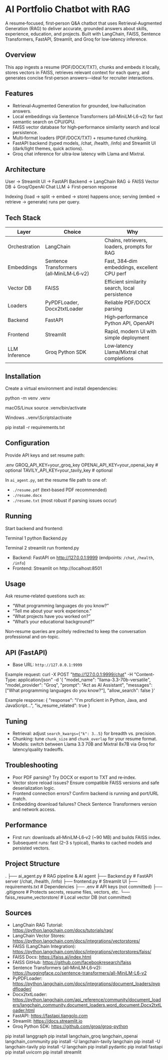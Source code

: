 


# AI Portfolio Chatbot with RAG

A resume‑focused, first‑person Q&A chatbot that uses Retrieval‑Augmented Generation (RAG) to deliver accurate, grounded answers about skills, experience, education, and projects. Built with LangChain, FAISS, Sentence Transformers, FastAPI, Streamlit, and Groq for low‑latency inference.

## Overview

This app ingests a resume (PDF/DOCX/TXT), chunks and embeds it locally, stores vectors in FAISS, retrieves relevant context for each query, and generates concise first‑person answers—ideal for recruiter interactions.

## Features

- Retrieval‑Augmented Generation for grounded, low‑hallucination answers.
- Local embeddings via Sentence Transformers (all‑MiniLM‑L6‑v2) for fast semantic search on CPU/GPU.
- FAISS vector database for high‑performance similarity search and local persistence.
- Multi‑format loaders (PDF/DOCX/TXT) + resume‑tuned chunking.
- FastAPI backend (typed models, /chat, /health, /info) and Streamlit UI (dark/light themes, quick actions).
- Groq chat inference for ultra‑low latency with Llama and Mixtral.

## Architecture

User → Streamlit UI → FastAPI Backend → LangChain RAG
↓
FAISS Vector DB
↓
Groq/OpenAI Chat LLM
↓
First‑person response


Indexing (load → split → embed → store) happens once; serving (embed → retrieve → generate) runs per query.

## Tech Stack

| Layer          | Choice                                     | Why |
|----------------|---------------------------------------------|-----|
| Orchestration  | LangChain                                   | Chains, retrievers, loaders, prompts for RAG |
| Embeddings     | Sentence Transformers (all‑MiniLM‑L6‑v2)    | Fast, 384‑dim embeddings, excellent CPU perf |
| Vector DB      | FAISS                                       | Efficient similarity search, local persistence |
| Loaders        | PyPDFLoader, Docx2txtLoader                 | Reliable PDF/DOCX parsing |
| Backend        | FastAPI                                     | High‑performance Python API, OpenAPI |
| Frontend       | Streamlit                                   | Rapid, modern UI with simple deployment |
| LLM Inference  | Groq Python SDK                             | Low‑latency Llama/Mixtral chat completions |

## Installation

Create a virtual environment and install dependencies:

python -m venv .venv

macOS/Linux
source .venv/bin/activate

Windows
..venv\Scripts\activate

pip install -r requirements.txt


## Configuration

Provide API keys and set resume path:

.env
GROQ_API_KEY=your_groq_key
OPENAI_API_KEY=your_openai_key # optional
TAVILY_API_KEY=your_tavily_key # optional




In `ai_agent.py`, set the resume file path to one of:
- `./resume.pdf` (text‑based PDF recommended)
- `./resume.docx`
- `./resume.txt` (most robust if parsing issues occur)

## Running

Start backend and frontend:

Terminal 1
python Backend.py

Terminal 2
streamlit run frontend.py


- Backend: FastAPI on http://127.0.0.1:9999 (endpoints: `/chat`, `/health`, `/info`)
- Frontend: Streamlit on http://localhost:8501

## Usage

Ask resume‑related questions such as:
- “What programming languages do you know?”
- “Tell me about your work experience.”
- “What projects have you worked on?”
- “What’s your educational background?”

Non‑resume queries are politely redirected to keep the conversation professional and on-topic.

## API (FastAPI)

- Base URL: `http://127.0.0.1:9999`

Example request:
curl -X POST "http://127.0.0.1:9999/chat"
-H "Content-Type: application/json"
-d '{
"model_name": "llama-3.3-70b-versatile",
"model_provider": "Groq",
"prompt": "Act as AI Assistant",
"messages": ["What programming languages do you know?"],
"allow_search": false
}'


Example response:
{
"response": "I'm proficient in Python, Java, and JavaScript...",
"is_resume_related": true
}


## Tuning

- Retrieval: adjust `search_kwargs={"k": 3..5}` for breadth vs. precision.
- Chunking: tune `chunk_size` and `chunk_overlap` for your resume format.
- Models: switch between Llama 3.3 70B and Mixtral 8x7B via Groq for latency/quality tradeoffs.

## Troubleshooting

- Poor PDF parsing? Try DOCX or export to TXT and re‑index.
- Vector store reload issues? Ensure compatible FAISS versions and safe deserialization logic.
- Frontend connection errors? Confirm backend is running and port/URL match.
- Embedding download failures? Check Sentence Transformers version and network access.

## Performance

- First run: downloads all‑MiniLM‑L6‑v2 (~90 MB) and builds FAISS index.
- Subsequent runs: fast (2–3 s typical), thanks to cached models and persisted vectors.

## Project Structure

.
├── ai_agent.py # RAG pipeline & AI agent
├── Backend.py # FastAPI server (/chat, /health, /info)
├── frontend.py # Streamlit UI
├── requirements.txt # Dependencies
├── .env # API keys (not committed)
├── .gitignore # Protects secrets, resume files, vectors, etc.
└── faiss_resume_vectorstore/ # Local vector DB (not committed)




## Sources

- LangChain RAG Tutorial: https://python.langchain.com/docs/tutorials/rag/  
- LangChain Vector Stores: https://python.langchain.com/docs/integrations/vectorstores/  
- FAISS (LangChain Integration): https://python.langchain.com/docs/integrations/vectorstores/faiss/  
- FAISS Docs: https://faiss.ai/index.html  
- FAISS GitHub: https://github.com/facebookresearch/faiss  
- Sentence Transformers (all‑MiniLM‑L6‑v2): https://huggingface.co/sentence-transformers/all-MiniLM-L6-v2  
- PyPDFLoader: https://python.langchain.com/docs/integrations/document_loaders/pypdfloader/  
- Docx2txtLoader: https://python.langchain.com/api_reference/community/document_loaders/langchain_community.document_loaders.word_document.Docx2txtLoader.html  
- FastAPI: https://fastapi.tiangolo.com  
- Streamlit: https://docs.streamlit.io  
- Groq Python SDK: https://github.com/groq/groq-python




pip install langgraph
pip install langchain_groq langchain_openai langchain_community
pip install -U langchain-tavily langchain
pip install -U langchain-tavily
pip install -U langchain
pip install pydantic
pip install fastapi
pip install uvicorn
pip install streamlit